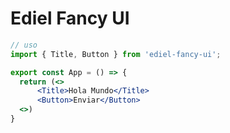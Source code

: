 # Ediel Fancy UI



```jsx
// uso
import { Title, Button } from 'ediel-fancy-ui';

export const App = () => {
  return (<>
      <Title>Hola Mundo</Title>
      <Button>Enviar</Button>
  <>)
}
```
